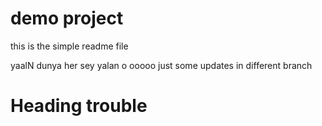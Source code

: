 # demo project
this is the simple readme file

yaalN dunya
her sey yalan
o
ooooo
just some updates in different branch
# Heading trouble
